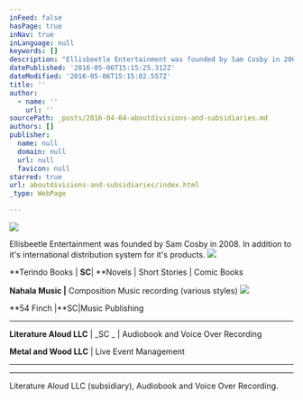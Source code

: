 ```yaml
---
inFeed: false
hasPage: true
inNav: true
inLanguage: null
keywords: []
description: "Ellisbeetle Entertainment was founded by Sam Cosby in 2008. In addition to it's international distribution system for it's products. "
datePublished: '2016-05-06T15:15:25.312Z'
dateModified: '2016-05-06T15:15:02.557Z'
title: ''
author:
  - name: ''
    url: ''
sourcePath: _posts/2016-04-04-aboutdivisions-and-subsidiaries.md
authors: []
publisher:
  name: null
  domain: null
  url: null
  favicon: null
starred: true
url: aboutdivisions-and-subsidiaries/index.html
_type: WebPage

---
```

![](https://s3-us-west-2.amazonaws.com/the-grid-img/p/5b7a033efc0ef9fb556d0947dce416e2174094f2.png)

Ellisbeetle Entertainment was founded by Sam Cosby in 2008\. In addition to it's international distribution system for it's products. ![](https://the-grid-user-content.s3-us-west-2.amazonaws.com/734fd6e4-63d5-4766-b778-80fa5f021577.png)

**Terindo Books | **SC**| **Novels | Short Stories | Comic Books

**Nahala Music |** Composition Music recording (various styles)
![](https://the-grid-user-content.s3-us-west-2.amazonaws.com/6ba98c91-4458-4672-8e54-58fb572d0682.png)

**54 Finch |**SC|Music Publishing

****

**Literature Aloud LLC** | _SC _ | Audiobook and Voice Over Recording

**Metal and Wood LLC** | Live Event Management

****

****

Literature Aloud LLC (subsidiary), Audiobook and Voice Over Recording.